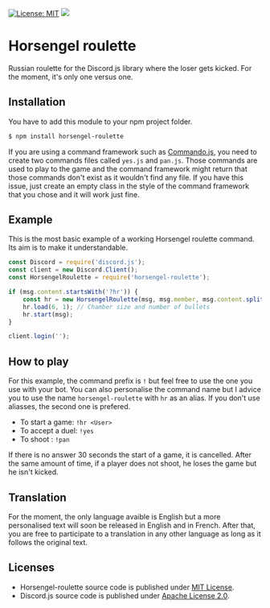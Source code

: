 [![License: MIT](https://img.shields.io/badge/License-MIT-yellow.svg)](https://opensource.org/licenses/MIT)
[![](https://img.shields.io/npm/v/horsengel-roulette.svg)](https://www.npmjs.com/package/horsengel-roulette)


# Horsengel roulette

Russian roulette for the Discord.js library where the loser gets kicked. For the moment, it's only one versus one.

## Installation

You have to add this module to your npm project folder.

```bash
$ npm install horsengel-roulette
```

If you are using a command framework such as [Commando.js](https://www.npmjs.com/package/discord.js-commando), you need to create two commands files called `yes.js` and `pan.js`. Those commands are used to play to the game and the command framework might return that those commands don't exist as it wouldn't find any file. If you have this issue, just create an empty class in the style of the command framework that you chose and it will work just fine.

## Example

This is the most basic example of a working Horsengel roulette command. Its aim is to make it understandable.

```js
const Discord = require('discord.js');
const client = new Discord.Client();
const HorsengelRoulette = require('horsengel-roulette');

if (msg.content.startsWith('?hr')) {
	const hr = new HorsengelRoulette(msg, msg.member, msg.content.split(' ')[1], '!', 'fr');
	hr.load(6, 1); // Chamber size and number of bullets
	hr.start(msg);
}

client.login('');
```

## How to play

For this example, the command prefix is `!` but feel free to use the one you use with your bot. You can also personalise the command name but I advice you to use the name `horsengel-roulette` with `hr` as an alias. If you don't use aliasses, the second one is prefered.

- To start a game: `!hr <User>`
- To accept a duel: `!yes`
- To shoot : `!pan`

If there is no answer 30 seconds the start of a game, it is cancelled. After the same amount of time, if a player does not shoot, he loses the game but he isn't kicked.

## Translation

For the moment, the only language avaible is English but a more personalised text will soon be released in English and in French. After that, you are free to participate to a translation in any other language as long as it follows the original text.

## Licenses

- Horsengel-roulette source code is published under [MIT License](https://github.com/Helmasaur/ac-keijiban/blob/master/LICENSE).
- Discord.js source code is published under [Apache License 2.0](https://github.com/discordjs/discord.js/blob/master/LICENSE).